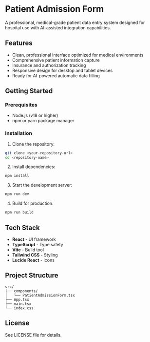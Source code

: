 # Patient Admission Form

A professional, medical-grade patient data entry system designed for hospital use with AI-assisted integration capabilities.

## Features

- Clean, professional interface optimized for medical environments
- Comprehensive patient information capture
- Insurance and authorization tracking
- Responsive design for desktop and tablet devices
- Ready for AI-powered automatic data filling

## Getting Started

### Prerequisites

- Node.js (v18 or higher)
- npm or yarn package manager

### Installation

1. Clone the repository:
```bash
git clone <your-repository-url>
cd <repository-name>
```

2. Install dependencies:
```bash
npm install
```

3. Start the development server:
```bash
npm run dev
```

4. Build for production:
```bash
npm run build
```

## Tech Stack

- **React** - UI framework
- **TypeScript** - Type safety
- **Vite** - Build tool
- **Tailwind CSS** - Styling
- **Lucide React** - Icons

## Project Structure

```
src/
├── components/
│   └── PatientAdmissionForm.tsx
├── App.tsx
├── main.tsx
└── index.css
```

## License

See LICENSE file for details.
